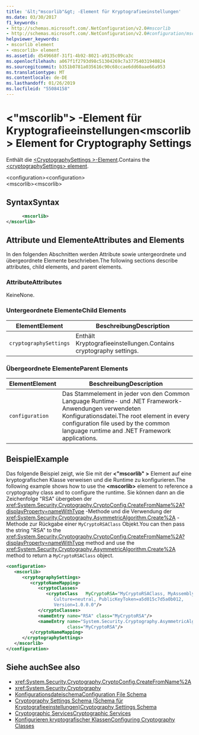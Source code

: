 ```yaml
---
title: '&lt;"mscorlib"&gt; -Element für Kryptografieeinstellungen'
ms.date: 03/30/2017
f1_keywords:
- http://schemas.microsoft.com/.NetConfiguration/v2.0#mscorlib
- http://schemas.microsoft.com/.NetConfiguration/v2.0#configuration/mscorlib
helpviewer_keywords:
- mscorlib element
- <mscorlib> element
ms.assetid: d549668f-31f1-4b92-8021-a9135c09ca3c
ms.openlocfilehash: a067f1f2793d98c51304269c7a37754031940824
ms.sourcegitcommit: b351b0781a035616c90c68ccae6dd60aae66a953
ms.translationtype: MT
ms.contentlocale: de-DE
ms.lasthandoff: 01/26/2019
ms.locfileid: "55084158"
---
```

# <a name="ltmscorlibgt-element-for-cryptography-settings"></a><span data-ttu-id="4aa9d-102">&lt;"mscorlib"&gt; -Element für Kryptografieeinstellungen</span><span class="sxs-lookup"><span data-stu-id="4aa9d-102">&lt;mscorlib&gt; Element for Cryptography Settings</span></span>
<span data-ttu-id="4aa9d-103">Enthält die [ \<CryptographySettings >-Element](../../../../../docs/framework/configure-apps/file-schema/cryptography/cryptographysettings-element.md).</span><span class="sxs-lookup"><span data-stu-id="4aa9d-103">Contains the [\<cryptographySettings> element](../../../../../docs/framework/configure-apps/file-schema/cryptography/cryptographysettings-element.md).</span></span>  
  
 <span data-ttu-id="4aa9d-104">\<configuration></span><span class="sxs-lookup"><span data-stu-id="4aa9d-104">\<configuration></span></span>  
<span data-ttu-id="4aa9d-105">\<mscorlib></span><span class="sxs-lookup"><span data-stu-id="4aa9d-105">\<mscorlib></span></span>  
  
## <a name="syntax"></a><span data-ttu-id="4aa9d-106">Syntax</span><span class="sxs-lookup"><span data-stu-id="4aa9d-106">Syntax</span></span>  
  
```xml  
      <mscorlib>   
</mscorlib>  
```  
  
## <a name="attributes-and-elements"></a><span data-ttu-id="4aa9d-107">Attribute und Elemente</span><span class="sxs-lookup"><span data-stu-id="4aa9d-107">Attributes and Elements</span></span>  
 <span data-ttu-id="4aa9d-108">In den folgenden Abschnitten werden Attribute sowie untergeordnete und übergeordnete Elemente beschrieben.</span><span class="sxs-lookup"><span data-stu-id="4aa9d-108">The following sections describe attributes, child elements, and parent elements.</span></span>  
  
### <a name="attributes"></a><span data-ttu-id="4aa9d-109">Attribute</span><span class="sxs-lookup"><span data-stu-id="4aa9d-109">Attributes</span></span>  
 <span data-ttu-id="4aa9d-110">Keine</span><span class="sxs-lookup"><span data-stu-id="4aa9d-110">None.</span></span>  
  
### <a name="child-elements"></a><span data-ttu-id="4aa9d-111">Untergeordnete Elemente</span><span class="sxs-lookup"><span data-stu-id="4aa9d-111">Child Elements</span></span>  
  
|<span data-ttu-id="4aa9d-112">Element</span><span class="sxs-lookup"><span data-stu-id="4aa9d-112">Element</span></span>|<span data-ttu-id="4aa9d-113">Beschreibung</span><span class="sxs-lookup"><span data-stu-id="4aa9d-113">Description</span></span>|  
|-------------|-----------------|  
|`cryptographySettings`|<span data-ttu-id="4aa9d-114">Enthält Kryptografieeinstellungen.</span><span class="sxs-lookup"><span data-stu-id="4aa9d-114">Contains cryptography settings.</span></span>|  
  
### <a name="parent-elements"></a><span data-ttu-id="4aa9d-115">Übergeordnete Elemente</span><span class="sxs-lookup"><span data-stu-id="4aa9d-115">Parent Elements</span></span>  
  
|<span data-ttu-id="4aa9d-116">Element</span><span class="sxs-lookup"><span data-stu-id="4aa9d-116">Element</span></span>|<span data-ttu-id="4aa9d-117">Beschreibung</span><span class="sxs-lookup"><span data-stu-id="4aa9d-117">Description</span></span>|  
|-------------|-----------------|  
|`configuration`|<span data-ttu-id="4aa9d-118">Das Stammelement in jeder von den Common Language Runtime- und .NET Framework-Anwendungen verwendeten Konfigurationsdatei.</span><span class="sxs-lookup"><span data-stu-id="4aa9d-118">The root element in every configuration file used by the common language runtime and .NET Framework applications.</span></span>|  
  
## <a name="example"></a><span data-ttu-id="4aa9d-119">Beispiel</span><span class="sxs-lookup"><span data-stu-id="4aa9d-119">Example</span></span>  
 <span data-ttu-id="4aa9d-120">Das folgende Beispiel zeigt, wie Sie mit der  **\<"mscorlib" >** Element auf eine kryptografischen Klasse verweisen und die Runtime zu konfigurieren.</span><span class="sxs-lookup"><span data-stu-id="4aa9d-120">The following example shows how to use the **\<mscorlib>** element to reference a cryptography class and to configure the runtime.</span></span> <span data-ttu-id="4aa9d-121">Sie können dann an die Zeichenfolge "RSA" übergeben der <xref:System.Security.Cryptography.CryptoConfig.CreateFromName%2A?displayProperty=nameWithType> -Methode und die Verwendung der <xref:System.Security.Cryptography.AsymmetricAlgorithm.Create%2A> -Methode zur Rückgabe einer `MyCryptoRSAClass` Objekt.</span><span class="sxs-lookup"><span data-stu-id="4aa9d-121">You can then pass the string "RSA" to the <xref:System.Security.Cryptography.CryptoConfig.CreateFromName%2A?displayProperty=nameWithType> method and use the <xref:System.Security.Cryptography.AsymmetricAlgorithm.Create%2A> method to return a `MyCryptoRSAClass` object.</span></span>  
  
```xml  
<configuration>  
   <mscorlib>  
      <cryptographySettings>  
         <cryptoNameMapping>  
            <cryptoClasses>  
               <cryptoClass   MyCryptoRSA="MyCryptoRSAClass, MyAssembly  
                  Culture=neutral, PublicKeyToken=a5d015c7d5a0b012,  
                  Version=1.0.0.0"/>  
            </cryptoClasses>  
            <nameEntry name="RSA" class="MyCryptoRSA"/>  
            <nameEntry name="System.Security.Cryptography.AsymmetricAlgorithm"  
                       class="MyCryptoRSA"/>  
         </cryptoNameMapping>  
      </cryptographySettings>  
   </mscorlib>  
</configuration>  
```  
  
## <a name="see-also"></a><span data-ttu-id="4aa9d-122">Siehe auch</span><span class="sxs-lookup"><span data-stu-id="4aa9d-122">See also</span></span>
- <xref:System.Security.Cryptography.CryptoConfig.CreateFromName%2A>
- <xref:System.Security.Cryptography>
- [<span data-ttu-id="4aa9d-123">Konfigurationsdateischema</span><span class="sxs-lookup"><span data-stu-id="4aa9d-123">Configuration File Schema</span></span>](../../../../../docs/framework/configure-apps/file-schema/index.md)
- [<span data-ttu-id="4aa9d-124">Cryptography Settings Schema (Schema für Kryptografieeinstellungen)</span><span class="sxs-lookup"><span data-stu-id="4aa9d-124">Cryptography Settings Schema</span></span>](../../../../../docs/framework/configure-apps/file-schema/cryptography/index.md)
- [<span data-ttu-id="4aa9d-125">Cryptographic Services</span><span class="sxs-lookup"><span data-stu-id="4aa9d-125">Cryptographic Services</span></span>](../../../../../docs/standard/security/cryptographic-services.md)
- [<span data-ttu-id="4aa9d-126">Konfigurieren kryptografischer Klassen</span><span class="sxs-lookup"><span data-stu-id="4aa9d-126">Configuring Cryptography Classes</span></span>](../../../../../docs/framework/configure-apps/configure-cryptography-classes.md)
